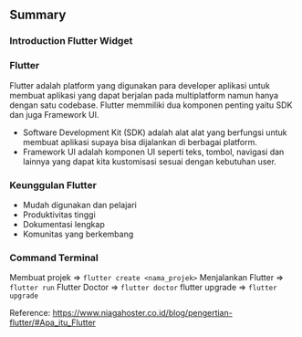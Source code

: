 ## Summary
### Introduction Flutter Widget

### Flutter
Flutter adalah platform yang digunakan para developer aplikasi untuk membuat aplikasi yang dapat berjalan pada multiplatform namun hanya dengan satu codebase. Flutter memmiliki dua komponen penting yaitu SDK dan juga Framework UI.

* Software Development Kit (SDK) adalah alat alat yang berfungsi untuk membuat aplikasi supaya bisa dijalankan di berbagai platform. 
* Framework UI adalah komponen UI seperti teks, tombol, navigasi dan lainnya yang dapat kita kustomisasi sesuai dengan kebutuhan user.

### Keunggulan Flutter
* Mudah digunakan dan pelajari
* Produktivitas tinggi
* Dokumentasi lengkap
* Komunitas yang berkembang

### Command Terminal
Membuat projek => `flutter create <nama_projek>`
Menjalankan Flutter => `flutter run`
Flutter Doctor => `flutter doctor`
flutter upgrade => `flutter upgrade`

Reference:
<https://www.niagahoster.co.id/blog/pengertian-flutter/#Apa_itu_Flutter>